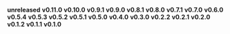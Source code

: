 **unreleased**
**v0.11.0**
**v0.10.0**
**v0.9.1**
**v0.9.0**
**v0.8.1**
**v0.8.0**
**v0.7.1**
**v0.7.0**
**v0.6.0**
**v0.5.4**
**v0.5.3**
**v0.5.2**
**v0.5.1**
**v0.5.0**
**v0.4.0**
**v0.3.0**
**v0.2.2**
**v0.2.1**
**v0.2.0**
**v0.1.2**
**v0.1.1**
**v0.1.0**